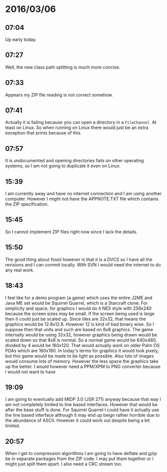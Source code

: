 # 2016/03/06

## 07:04

Up early today.

## 07:27

Well, the new class path splitting is much more concise.

## 07:33

Appears my ZIP file reading is not correct somehow.

## 07:41

Actually it is failing because you can open a directory in a `FileChannel`. At
least on Linux. So when running on Linux there would just be an extra exception
that prints because of this.

## 07:57

It is undocumented and opening directories fails on other operating systems, so
I am not going to duplicate it even on Linux.

## 15:39

I am currently away and have no internet connection and I am using another
computer. However I might not have the APPNOTE.TXT file which contains the
ZIP specification.

## 15:45

So I cannot implement ZIP files right now since I lack the details.

## 15:50

The good thing about fossil however is that it is a DVCS so I have all the
revisions and I can commit locally. With SVN I would need the internet to do
any real work.

## 18:43

I feel like for a demo program (a game) which uses the entire J2ME and Java ME
set would be Squirrel Quarrel, which is a Starcraft clone. For simplicity and
space, for graphics I would do it NES style with 256x240 because the screen
sizes may be small. If the screen being used is large then it could just be
scaled up. Since tiles are 32x32, that means the graphics would be 12.8x12.8.
However 12 is kind of bad binary wise. So I suppose then that units and such
are based on 8x8 graphics. The game internally would be using 32x32, however
graphics being drawn would be scaled down so that 8x8 is normal. So a normal
game would be 640x480, divided by 4 would be 160x120. That would actually work
on older Palm OS PDAs which are 160x160. In today's terms for graphics it would
look pixely, but this game would be made to be light as possible. Also lots of
images would consume lots of memory. However the less space the graphics take
up the better. I would however need a PPM/XPM to PNG converter because I
would not want to have 

## 19:09

I am going to eventually add MIDP 3.0 (JSR 271) anyway because that way I am
not completely limited to line based interfaces. However that would be after
the base stuff is done. For Squirrel Quarrel I could have it actually use the
line based interface although it may end up beign rather horrible due to the
abundance of ASCII. However it could work out despite being a bit limited.

## 20:57

When I get to compression algorithms I am going to have deflate and gzip be
in separate packages from the ZIP code. I may put them together or I might
just split them apart. I also need a CRC stream too.

